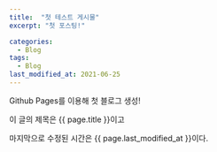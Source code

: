 ```yaml
---
title:  "첫 테스트 게시물"
excerpt: "첫 포스팅!"

categories:
  - Blog
tags:
  - Blog
last_modified_at: 2021-06-25
---
```


Github Pages를 이용해 첫 블로그 생성!

이 글의 제목은 {{ page.title }}이고

마지막으로 수정된 시간은 {{ page.last_modified_at }}이다.

